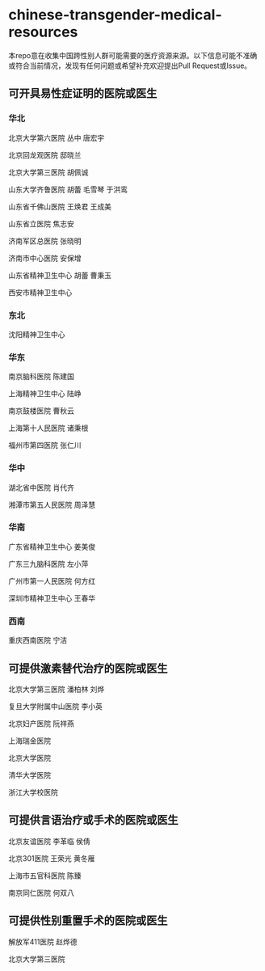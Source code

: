 # chinese-transgender-medical-resources

本repo意在收集中国跨性别人群可能需要的医疗资源来源。以下信息可能不准确或符合当前情况，发现有任何问题或希望补充欢迎提出Pull Request或Issue。



## 可开具易性症证明的医院或医生

### 华北

北京大学第六医院 丛中 唐宏宇

北京回龙观医院 邸晓兰

北京大学第三医院 胡佩诚

山东大学齐鲁医院 胡蕾 毛雪琴 于洪鸾

山东省千佛山医院 王焕君 王成美

山东省立医院 焦志安

济南军区总医院 张晓明

济南市中心医院 安保增

山东省精神卫生中心 胡蕾 曹秉玉

西安市精神卫生中心

### 东北

沈阳精神卫生中心

### 华东

南京脑科医院 陈建国

上海精神卫生中心 陆峥

南京鼓楼医院 曹秋云

上海第十人民医院 诸秉根

福州市第四医院 张仁川

### 华中

湖北省中医院 肖代齐

湘潭市第五人民医院 周泽慧

### 华南

广东省精神卫生中心 姜美俊

广东三九脑科医院 左小萍

广州市第一人民医院 何方红

深圳市精神卫生中心 王春华

### 西南

重庆西南医院 宁洁



## 可提供激素替代治疗的医院或医生

北京大学第三医院 潘柏林 刘烨

复旦大学附属中山医院 李小英

北京妇产医院 阮祥燕

上海瑞金医院

北京大学医院

清华大学医院

浙江大学校医院



## 可提供言语治疗或手术的医院或医生

北京友谊医院 李革临 侯倩

北京301医院 王荣光 黄冬雁

上海市五官科医院 陈臻

南京同仁医院 何双八



## 可提供性别重置手术的医院或医生

解放军411医院 赵烨德

北京大学第三医院